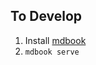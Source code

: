 ## To Develop

1. Install [mdbook](https://rust-lang.github.io/mdBook/guide/installation.html)
2. `mdbook serve`
